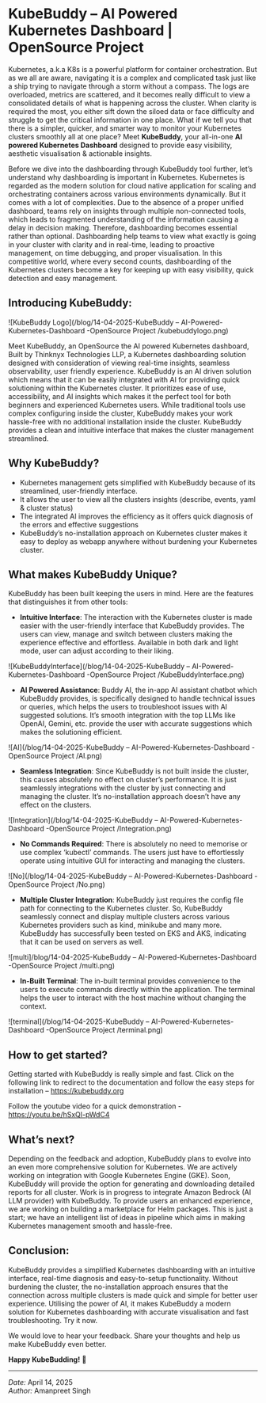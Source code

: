 # KubeBuddy – AI Powered Kubernetes Dashboard | OpenSource Project

Kubernetes, a.k.a K8s is a powerful platform for container orchestration. But as we all are aware, navigating it is a complex and complicated task just like a ship trying to navigate through a storm without a compass. The logs are overloaded, metrics are scattered, and it becomes really difficult to view a consolidated details of what is happening across the cluster. When clarity is required the most, you either sift down the siloed data or face difficulty and struggle to get the critical information in one place. What if we tell you that there is a simpler, quicker, and smarter way to monitor your Kubernetes clusters smoothly all at one place? Meet **KubeBuddy**, your all-in-one **AI powered Kubernetes Dashboard** designed to provide easy visibility, aesthetic visualisation & actionable insights.

Before we dive into the dashboarding through KubeBuddy tool further, let’s understand why dashboarding is important in Kubernetes. Kubernetes is regarded as the modern solution for cloud native application for scaling and orchestrating containers across various environments dynamically. But it comes with a lot of complexities. Due to the absence of a proper unified dashboard, teams rely on insights through multiple non-connected tools, which leads to fragmented understanding of the information causing a delay in decision making. Therefore, dashboarding becomes essential rather than optional. Dashboarding help teams to view what exactly is going in your cluster with clarity and in real-time, leading to proactive management, on time debugging, and proper visualisation. In this competitive world, where every second counts, dashboarding of the Kubernetes clusters become a key for keeping up with easy visibility, quick detection and easy management.

## Introducing KubeBuddy:

![KubeBuddy Logo](/blog/14-04-2025-KubeBuddy – AI-Powered-Kubernetes-Dashboard -OpenSource Project /kubebuddylogo.png)

Meet KubeBuddy, an OpenSource the AI powered Kubernetes dashboard, Built by Thinknyx Technologies LLP, a Kubernetes dashboarding solution designed with consideration of viewing real-time insights, seamless observability, user friendly experience. KubeBuddy is an AI driven solution which means that it can be easily integrated with AI for providing quick solutioning within the Kubernetes cluster. It prioritizes ease of use, accessibility, and AI insights which makes it the perfect tool for both beginners and experienced Kubernetes users. While traditional tools use complex configuring inside the cluster, KubeBuddy makes your work hassle-free with no additional installation inside the cluster. KubeBuddy provides a clean and intuitive interface that makes the cluster management streamlined.

## Why KubeBuddy?

 - Kubernetes management gets simplified with KubeBuddy because of its streamlined, user-friendly interface.
 - It allows the user to view all the clusters insights (describe, events, yaml & cluster status)
 - The integrated AI improves the efficiency as it offers quick diagnosis of the errors and effective suggestions
 - KubeBuddy’s no-installation approach on Kubernetes cluster makes it easy to deploy as webapp anywhere without burdening your Kubernetes cluster.

## What makes KubeBuddy Unique?

KubeBuddy has been built keeping the users in mind. Here are the features that distinguishes it from other tools:

- **Intuitive Interface**: The interaction with the Kubernetes cluster is made easier with the user-friendly interface that KubeBuddy provides. The users can view, manage and switch between clusters making the experience effective and effortless. Available in both dark and light mode, user can adjust according to their liking.

![KubeBuddyInterface](/blog/14-04-2025-KubeBuddy – AI-Powered-Kubernetes-Dashboard -OpenSource Project /KubeBuddyInterface.png)

- **AI Powered Assistance**: Buddy AI, the in-app AI assistant chatbot which KubeBuddy provides, is specifically designed to handle technical issues or queries, which helps the users to troubleshoot issues with AI suggested solutions. It’s smooth integration with the top LLMs like OpenAI, Gemini, etc. provide the user with accurate suggestions which makes the solutioning efficient.

![AI](/blog/14-04-2025-KubeBuddy – AI-Powered-Kubernetes-Dashboard -OpenSource Project /AI.png)

- **Seamless Integration**: Since KubeBuddy is not built inside the cluster, this causes absolutely no effect on cluster’s performance. It is just seamlessly integrations with the cluster by just connecting and managing the cluster. It’s no-installation approach doesn’t have any effect on the clusters.

![Integration](/blog/14-04-2025-KubeBuddy – AI-Powered-Kubernetes-Dashboard -OpenSource Project /Integration.png)

- **No Commands Required**: There is absolutely no need to memorise or use complex ‘kubectl’ commands. The users just have to effortlessly operate using intuitive GUI for interacting and managing the clusters.

![No](/blog/14-04-2025-KubeBuddy – AI-Powered-Kubernetes-Dashboard -OpenSource Project /No.png)

- **Multiple Cluster Integration**: KubeBuddy just requires the config file path for connecting to the Kubernetes cluster. So, KubeBuddy seamlessly connect and display multiple clusters across various Kubernetes providers such as kind, minikube and many more. KubeBuddy has successfully been tested on EKS and AKS, indicating that it can be used on servers as well.

![multi]/blog/14-04-2025-KubeBuddy – AI-Powered-Kubernetes-Dashboard -OpenSource Project /multi.png)

- **In-Built Terminal**:  The in-built terminal provides convenience to the users to execute commands directly within the application. The terminal helps the user to interact with the host machine without changing the context.

![terminal](/blog/14-04-2025-KubeBuddy – AI-Powered-Kubernetes-Dashboard -OpenSource Project /terminal.png)

## How to get started?

Getting started with KubeBuddy is really simple and fast. Click on the following link to redirect to the documentation and follow the easy steps for installation – https://kubebuddy.org 

Follow the youtube video for a quick demonstration - https://youtu.be/hSxQl-pWdC4

## What’s next?

Depending on the feedback and adoption, KubeBuddy plans to evolve into an even more comprehensive solution for Kubernetes. We are actively working on integration with Google Kubernetes Engine (GKE). Soon, KubeBuddy will provide the option for generating and downloading detailed reports for all cluster. Work is in progress to integrate Amazon Bedrock (AI LLM provider) with KubeBuddy. To provide users an enhanced experience, we are working on building a marketplace for Helm packages. This is just a start; we have an intelligent list of ideas in pipeline which aims in making Kubernetes management smooth and hassle-free.

## Conclusion:

KubeBuddy provides a simplified Kubernetes dashboarding with an intuitive interface, real-time diagnosis and easy-to-setup functionality. Without burdening the cluster, the no-installation approach ensures that the connection across multiple clusters is made quick and simple for better user experience. Utilising the power of AI, it makes KubeBuddy a modern solution for Kubernetes dashboarding with accurate visualisation and fast troubleshooting. Try it now.

We would love to hear your feedback. Share your thoughts and help us make KubeBuddy even better.

**Happy KubeBudding!** 🚀

---
*Date:* April 14, 2025  
*Author:* Amanpreet Singh





